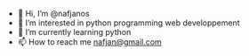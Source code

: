 - 👋 Hi, I’m @nafjanos
- 👀 I’m interested in python programming web developpement 
- 🌱 I’m currently learning python 
- 📫 How to reach me nafjan@gmail.com

<!---
nafjanos/nafjanos is a ✨ special ✨ repository because its `README.md` (this file) appears on your GitHub profile.
You can click the Preview link to take a look at your changes.
--->
